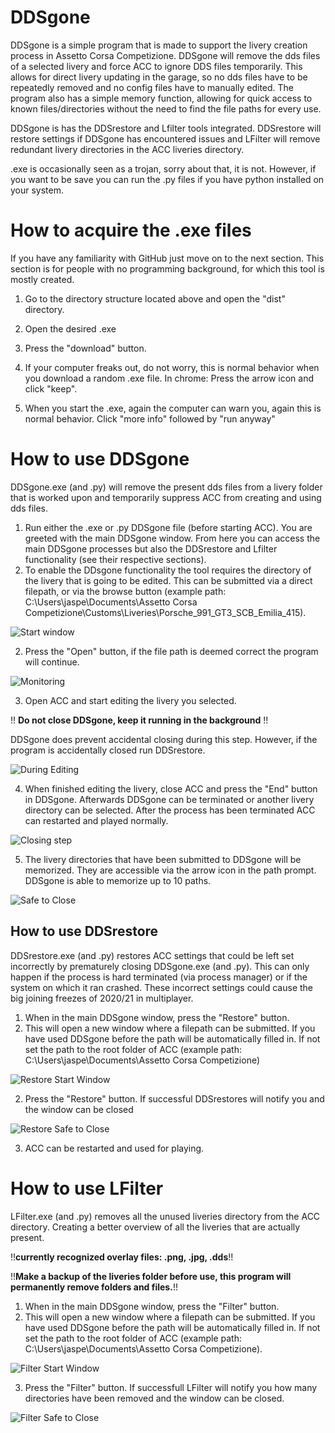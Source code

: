 # DDSgone

DDSgone is a simple program that is made to support the livery creation process in Assetto Corsa Competizione. DDSgone will remove the dds files of a selected livery and force ACC to ignore DDS files temporarily. This allows for direct livery updating in the garage, so no dds files have to be repeatedly removed and no config files have to manually edited. The program also has a simple memory function, allowing for quick access to known files/directories without the need to find the file paths for every use. 

DDSgone is has the DDSrestore and Lfilter tools integrated. DDSrestore will restore settings if DDSgone has encountered issues and LFilter will remove redundant livery directories in the ACC liveries directory.

.exe is occasionally seen as a trojan, sorry about that, it is not. However, if you want to be save you can run the .py files if you have python installed on your system.

# How to acquire the .exe files

If you have any familiarity with GitHub just move on to the next section. This section is for people with no programming background, for which this tool is mostly created.

1. Go to the directory structure located above and open the "dist" directory.

2. Open the desired .exe

3. Press the "download" button.

4. If your computer freaks out, do not worry, this is normal behavior when you download a random .exe file. In chrome: Press the arrow icon and click "keep".

5. When you start the .exe, again the computer can warn you, again this is normal behavior. Click "more info" followed by "run anyway"

# How to use DDSgone

DDSgone.exe (and .py) will remove the present dds files from a livery folder that is worked upon and temporarily suppress ACC from creating and using dds files. 

1. Run either the .exe or .py DDSgone file (before starting ACC). You are greeted with the main DDSgone window. From here you can access the main DDSgone processes but also the DDSrestore and Lfilter functionality (see their respective sections).
2. To enable the DDsgone functionality the tool requires the directory of the livery that is going to be edited. This can be submitted via a direct filepath, or via the browse button (example path: C:\Users\jaspe\Documents\Assetto Corsa Competizione\Customs\Liveries\Porsche_991_GT3_SCB_Emilia_415). 

![Start window](./Images/1_startwindow.JPG?raw=true "Start Window")

2. Press the "Open" button, if the file path is deemed correct the program will continue.

![Monitoring](./Images/2_correctpath.JPG?raw=true "Monitoring")

3. Open ACC and start editing the livery you selected.

!! **Do not close DDSgone, keep it running in the background** !! 

DDSgone does prevent accidental closing during this step. However, if the program is accidentally closed run DDSrestore.

![During Editing](./Images/3_liveryediting.JPG?raw=true "During Editing")

4. When finished editing the livery, close ACC and press the "End" button in DDSgone. Afterwards DDSgone can be terminated or another livery directory can be selected. After the process has been terminated ACC can restarted and played normally.

![Closing step](./Images/4_succes.JPG?raw=true "Closing Step")

5. The livery directories that have been submitted to DDSgone will be memorized. They are accessible via the arrow icon in the path prompt. DDSgone is able to memorize up to 10 paths.

![Safe to Close](./Images/5_memory.JPG?raw=true "Safe to Close")

## How to use DDSrestore

DDSrestore.exe (and .py) restores ACC settings that could be left set incorrectly by prematurely closing DDSgone.exe (and .py). This can only happen if the process is hard terminated (via process manager) or if the system on which it ran crashed. These incorrect settings could cause the big joining freezes of 2020/21 in multiplayer.

1. When in the main DDSgone window, press the "Restore" button.
2. This will open a new window where a filepath can be submitted. If you have used DDSgone before the path will be automatically filled in. If not set the path to the root folder of ACC (example path: C:\Users\jaspe\Documents\Assetto Corsa Competizione)

![Restore Start Window](./Images/6_restorepath.JPG?raw=true "Restore Start Window")

2. Press the "Restore" button. If successful DDSrestores will notify you and the window can be closed

![Restore Safe to Close](./Images/7_restoresucces.JPG?raw=true "Restore Safe to Close")

3. ACC can be restarted and used for playing.

# How to use LFilter

LFilter.exe (and .py) removes all the unused liveries directory from the ACC directory. Creating a better overview of all the liveries that are actually present. 

!!**currently recognized overlay files: .png, .jpg, .dds**!!

!!**Make a backup of the liveries folder before use, this program will permanently remove folders and files.**!!

1. When in the main DDSgone window, press the "Filter" button.
2. This will open a new window where a filepath can be submitted. If you have used DDSgone before the path will be automatically filled in. If not set the path to the root folder of ACC (example path: C:\Users\jaspe\Documents\Assetto Corsa Competizione).

![Filter Start Window](./Images/8_Lfilterpath.JPG?raw=true "Filter Start Window")

3. Press the "Filter" button. If successfull LFilter will notify you how many directories have been removed and the window can be closed.

![Filter Safe to Close](./Images/10_Lfiltersuccess.JPG?raw=true "Filter Safe to Close")
